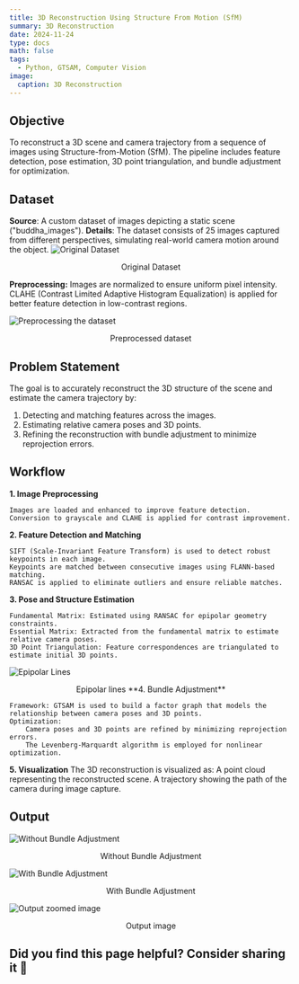 ```yaml
---
title: 3D Reconstruction Using Structure From Motion (SfM)
summary: 3D Reconstruction 
date: 2024-11-24
type: docs
math: false
tags:
  - Python, GTSAM, Computer Vision
image:
  caption: 3D Reconstruction
--- 
```



## Objective
To reconstruct a 3D scene and camera trajectory from a sequence of images using Structure-from-Motion (SfM). The pipeline includes feature detection, pose estimation, 3D point triangulation, and bundle adjustment for optimization.

## Dataset

**Source**: A custom dataset of images depicting a static scene ("buddha_images").
**Details**: The dataset consists of 25 images captured from different perspectives, simulating real-world camera motion around the object.
![Original Dataset](original_dataset.png)
<p align="center">
<it>Original Dataset</it>

**Preprocessing:**
        Images are normalized to ensure uniform pixel intensity.
        CLAHE (Contrast Limited Adaptive Histogram Equalization) is applied for better feature detection in low-contrast regions.

![Preprocessing the dataset](Preprocessing.png)
<p align="center">
<it>Preprocessed dataset</it>

## Problem Statement

The goal is to accurately reconstruct the 3D structure of the scene and estimate the camera trajectory by:

1.  Detecting and matching features across the images.
2.  Estimating relative camera poses and 3D points.
3.  Refining the reconstruction with bundle adjustment to minimize reprojection errors.

## Workflow
**1. Image Preprocessing**

    Images are loaded and enhanced to improve feature detection.
    Conversion to grayscale and CLAHE is applied for contrast improvement.

**2. Feature Detection and Matching**

    SIFT (Scale-Invariant Feature Transform) is used to detect robust keypoints in each image.
    Keypoints are matched between consecutive images using FLANN-based matching.
    RANSAC is applied to eliminate outliers and ensure reliable matches.

**3. Pose and Structure Estimation**

    Fundamental Matrix: Estimated using RANSAC for epipolar geometry constraints.
    Essential Matrix: Extracted from the fundamental matrix to estimate relative camera poses.
    3D Point Triangulation: Feature correspondences are triangulated to estimate initial 3D points.
![Epipolar Lines](epipolar_lines.png)
<p align="center">
<it>Epipolar lines</it>
**4. Bundle Adjustment**

    Framework: GTSAM is used to build a factor graph that models the relationship between camera poses and 3D points.
    Optimization:
        Camera poses and 3D points are refined by minimizing reprojection errors.
        The Levenberg-Marquardt algorithm is employed for nonlinear optimization.

**5. Visualization**
    The 3D reconstruction is visualized as:
        A point cloud representing the reconstructed scene.
        A trajectory showing the path of the camera during image capture.
## Output
![Without Bundle Adjustment](without_bundleadjustment.png)
<p align="center">
<it>Without Bundle Adjustment</it>

![With Bundle Adjustment](with_bundleadjustment.png)
<p align="center">
<it>With Bundle Adjustment</it>

![Output zoomed image](featured.png)
<p align="center">
<it>Output image</it>



## Did you find this page helpful? Consider sharing it 🙌
